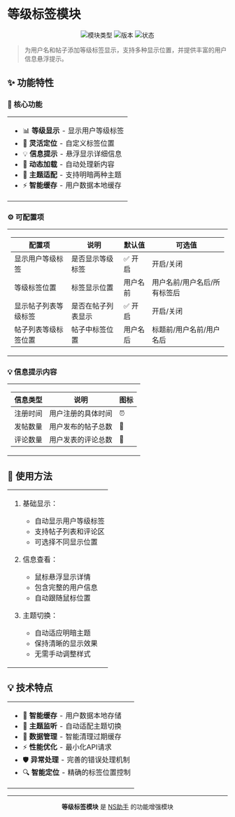 # 等级标签模块

<div align="center">

![模块类型](https://img.shields.io/badge/模块类型-功能增强-blue?style=for-the-badge)
![版本](https://img.shields.io/badge/版本-v0.1.1-green?style=for-the-badge)
![状态](https://img.shields.io/badge/状态-稳定-success?style=for-the-badge)

</div>

> 为用户名和帖子添加等级标签显示，支持多种显示位置，并提供丰富的用户信息悬浮提示。

## ✨ 功能特性

### 🎯 核心功能

<table>
<tr>
<td>

- 📊 **等级显示** - 显示用户等级标签
- 🎯 **灵活定位** - 自定义标签位置
- 💡 **信息提示** - 悬浮显示详细信息
- 🔄 **动态加载** - 自动处理新内容
- 🎨 **主题适配** - 支持明暗两种主题
- ⚡ **智能缓存** - 用户数据本地缓存

</td>
</tr>
</table>

### ⚙️ 可配置项

<table>
<tr>
<td>

| 配置项 | 说明 | 默认值 | 可选值 |
|-------|------|--------|--------|
| 显示用户等级标签 | 是否显示等级标签 | ✅ 开启 | 开启/关闭 |
| 等级标签位置 | 标签显示位置 | 用户名前 | 用户名前/用户名后/所有标签后 |
| 显示帖子列表等级标签 | 是否在帖子列表显示 | ✅ 开启 | 开启/关闭 |
| 帖子列表等级标签位置 | 帖子中标签位置 | 用户名后 | 标题前/用户名前/用户名后 |

</td>
</tr>
</table>

### 💡 信息提示内容

<table>
<tr>
<td>

| 信息类型 | 说明 | 图标 |
|---------|------|------|
| 注册时间 | 用户注册的具体时间 | ⏰ |
| 发帖数量 | 用户发布的帖子总数 | 📝 |
| 评论数量 | 用户发表的评论总数 | 💬 |

</td>
</tr>
</table>

## 🎯 使用方法

<table>
<tr>
<td>

1. 基础显示：
   - 自动显示用户等级标签
   - 支持帖子列表和评论区
   - 可选择不同显示位置

2. 信息查看：
   - 鼠标悬浮显示详情
   - 包含完整的用户信息
   - 自动跟随鼠标位置

3. 主题切换：
   - 自动适应明暗主题
   - 保持清晰的显示效果
   - 无需手动调整样式

</td>
</tr>
</table>

## 💡 技术特点

<table>
<tr>
<td>

- 🔄 **智能缓存** - 用户数据本地存储
- 🎨 **主题监听** - 自动适配主题切换
- 💾 **数据管理** - 智能清理过期缓存
- ⚡ **性能优化** - 最小化API请求
- 🛡️ **异常处理** - 完善的错误处理机制
- 🔍 **智能定位** - 精确的标签位置控制

</td>
</tr>
</table>

---

<div align="center">

**等级标签模块** 是 [NS助手](https://github.com/stardeep925/NSaide) 的功能增强模块

</div> 